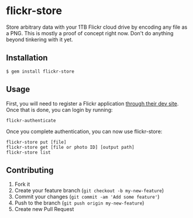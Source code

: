 # flickr-store

Store arbitrary data with your 1TB Flickr cloud drive by encoding any file as a PNG. This is mostly a proof of concept right now. Don't do anything beyond tinkering with it yet.

## Installation

```
$ gem install flickr-store
```

## Usage

First, you will need to register a Flickr application [through their dev site](http://www.flickr.com/services/apps/create/). Once that is done, you can login by running:

```
flickr-authenticate
```

Once you complete authentication, you can now use flickr-store:

```
flickr-store put [file]
flickr-store get [file or photo ID] [output path]
flickr-store list
```

## Contributing

1. Fork it
2. Create your feature branch (`git checkout -b my-new-feature`)
3. Commit your changes (`git commit -am 'Add some feature'`)
4. Push to the branch (`git push origin my-new-feature`)
5. Create new Pull Request
